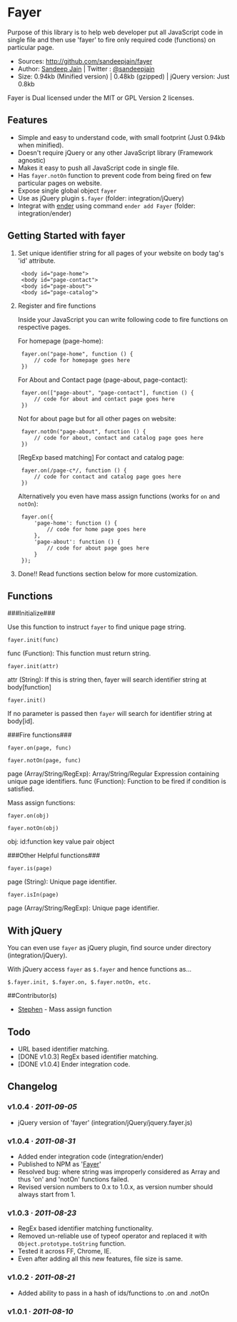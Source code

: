 # Fayer

Purpose of this library is to help web developer put all JavaScript code in single file and then use 'fayer' to fire only required code (functions) on particular page.

* Sources: <http://github.com/sandeepjain/fayer>
* Author: [Sandeep Jain](http://jsvrocks.com/) | Twitter : [@sandeepjain](http://twitter.com/#!/sandeepjain)
* Size: 0.94kb (Minified version) | 0.48kb (gzipped) | jQuery version: Just 0.8kb

Fayer is Dual licensed under the MIT or GPL Version 2 licenses.  

## Features

* Simple and easy to understand code, with small footprint (Just 0.94kb when minified).
* Doesn't require jQuery or any other JavaScript library (Framework agnostic)
* Makes it easy to push all JavaScript code in single file.
* Has `fayer.notOn` function to prevent code from being fired on few particular pages on website.
* Expose single global object `fayer`
* Use as jQuery plugin `$.fayer` (folder: integration/jQuery)
* Integrat with [ender](http://ender.no.de/) using command `ender add Fayer` (folder: integration/ender)

## Getting Started with fayer

1. Set unique identifier string for all pages of your website on body tag's 'id' attribute.

		<body id="page-home">
		<body id="page-contact">
		<body id="page-about">
		<body id="page-catalog">
	
2. Register and fire functions

	Inside your JavaScript you can write following code to fire functions on respective pages.
	
	For homepage (page-home):
	
		fayer.on("page-home", function () {
			// code for homepage goes here
		})
	
	For About and Contact page (page-about, page-contact):
	
		fayer.on(["page-about", "page-contact"], function () {
			// code for about and contact page goes here
		})

	Not for about page but for all other pages on website:
	
		fayer.notOn("page-about", function () {
			// code for about, contact and catalog page goes here
		})
	
	[RegExp based matching] For contact and catalog page:
	
		fayer.on(/page-c*/, function () {
			// code for contact and catalog page goes here
		})

	Alternatively you even have mass assign functions (works for `on` and `notOn`):

		fayer.on({
			'page-home': function () {
				// code for home page goes here
			},
			'page-about': function () {
				// code for about page goes here
			}
		});

3. Done!! Read functions section below for more customization.

## Functions

###Initialize###

Use this function to instruct `fayer` to find unique page string.

`fayer.init(func)`

func (Function): This function must return string.

`fayer.init(attr)`  

attr (String): If this is string then, fayer will search identifier string at body[function]

`fayer.init()`

If no parameter is passed then `fayer` will search for identifier string at body[id].

###Fire functions###

`fayer.on(page, func)`

`fayer.notOn(page, func)`

page (Array/String/RegExp): Array/String/Regular Expression containing unique page identifiers.
func (Function): Function to be fired if condition is satisfied.

Mass assign functions:

`fayer.on(obj)`

`fayer.notOn(obj)`

obj: id:function key value pair object

###Other Helpful functions###

`fayer.is(page)`

page (String): Unique page identifier.

`fayer.isIn(page)`

page (Array/String/RegExp): Unique page identifier. 

## With jQuery

You can even use `fayer` as jQuery plugin, find source under directory (integration/jQuery).

With jQuery access `fayer` as `$.fayer` and hence functions as...

`$.fayer.init, $.fayer.on, $.fayer.notOn, etc.`

##Contributor(s)

* [Stephen](https://github.com/wyattdanger) - Mass assign function

## Todo

* URL based identifier matching.
* [DONE v1.0.3] RegEx based identifier matching.
* [DONE v1.0.4] Ender integration code.

## Changelog

### v1.0.4 · *2011-09-05*
- jQuery version of 'fayer' (integration/jQuery/jquery.fayer.js)

### v1.0.4 · *2011-08-31*

- Added ender integration code (integration/ender)
- Published to NPM as '[Fayer](http://search.npmjs.org/#/Fayer)'
- Resolved bug: where string was improperly considered as Array and thus 'on' and 'notOn' functions failed.
- Revised version numbers to 0.x to 1.0.x, as version number should always start from 1.

### v1.0.3 · *2011-08-23*

- RegEx based identifier matching functionality.
- Removed un-reliable use of typeof operator and replaced it with `Object.prototype.toString` function.
- Tested it across FF, Chrome, IE.
- Even after adding all this new features, file size is same.

### v1.0.2 · *2011-08-21*

- Added ability to pass in a hash of ids/functions to .on and .notOn

### v1.0.1 · *2011-08-10*
